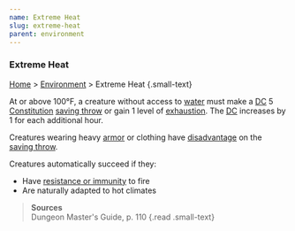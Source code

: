 ```yaml
---
name: Extreme Heat
slug: extreme-heat
parent: environment
---
```

### Extreme Heat
[Home](dm-operations-center) > [Environment](environment-menu) > Extreme Heat {.small-text}

At or above 100°F, a creature without access to [water](food-and-water) must make a [DC](difficulty-class) 5 [Constitution](constitution) [saving throw](saving-throws) or gain 1 level of [exhaustion](exhaustion). The [DC](difficulty-class) increases by 1 for each additional hour.

Creatures wearing heavy [armor](armor) or clothing have [disadvantage](advantage-and-disadvantage) on the [saving throw](saving-throws).

Creatures automatically succeed if they:
- Have [resistance or immunity](resistance-and-vulnerability) to fire
- Are naturally adapted to hot climates

> **Sources** <br/>
> Dungeon Master's Guide, p. 110
{.read .small-text}

